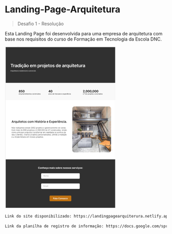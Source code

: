 # Landing-Page-Arquitetura
>Desafio 1 - Resolução

Esta Landing Page foi desenvolvida para uma empresa de arquitetura com base nos  requisitos do curso de Formação em Tecnologia da Escola DNC.

![](./img/imgLayout.png)


```sh
Link do site disponibilizado: https://landingpagearquiterura.netlify.app/
```

```sh
Link da planilha de registro de informação: https://docs.google.com/spreadsheets/d/1eBFmm0RU_ISCG3woW7o8n8vdlu0rXDl1oTvM52uqRoI/edit#gid=0
```